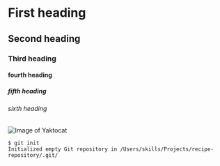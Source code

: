 # First heading 
## Second heading 
### Third heading 
#### fourth heading
##### fifth heading 
###### sixth heading 
![Image of Yaktocat](https://octodex.github.com/images/yaktocat.png)
```
$ git init
Initialized empty Git repository in /Users/skills/Projects/recipe-repository/.git/
```
